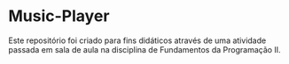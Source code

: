 # Music-Player
Este repositório foi criado para fins didáticos através de uma atividade passada em sala de aula na disciplina de Fundamentos da Programação II.
